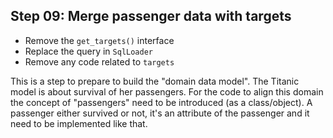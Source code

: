 
## Step 09: Merge passenger data with targets

- Remove the `get_targets()` interface
- Replace the query in `SqlLoader`
- Remove any code related to `targets` 

This is a step to prepare to build the "domain data model". The Titanic model is about survival of her passengers. For the code to align this domain the concept of "passengers" need to be introduced (as a class/object). A passenger either survived or not, it's an attribute of the passenger and it need to be implemented like that.
